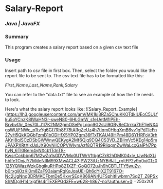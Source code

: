 # Salary-Report
### *Java | JavaFX*

### Summary
This program creates a salary report based on a given csv text file

### Usage
Insert path to csv file in first box. Then, select the folder you would like the report file to be sent to. The csv text file has to be formatted like this:

*First_Name,Last_Name,Rank,Salary*

You can refer to the "data.txt" file to see an example of how the file needs to look.

Here's what the salary report looks like:
![Salary_Report_Example](https://lh3.googleusercontent.com/amVMK1kj3RZa5ChuKKOTdklUEoC5ULfku5oYCnzK8IWaHN3r-sweN80-6HLGmW_s1eUetM1IPEh-BrybvfAr_0es70LJ1I7K2NM2gmOSePgLqqq9G2sUi9GBy8eCtrrkaZhE1jeNX4gsWUjFNWe_pTtvYg6Gf7Rh8F78tARgZeUz4h7tIqm0HbqXmB6vv1gPdTIcFn27yH5QkKQGbFzmB1bODHfX5YP0Zgm36fTxTKAU49HPm48D6YHRFoV3rhAKnI8qISCzDSbGWWnwQEKygA2Mf6Qjq9DQ4CS3VD_ZBilmVc5KEg14p5mJPAXPXRtXlxUslJX90vNiICOPVWIymAzf8QTR19RIiqqmZwWaLcxGaIPN7PphyN_6TI0Bem4yNXcb1TdnT8-KwsrCokbbp67M2wZq1sGDVVMo0UTWrV1tbgCZr82hDMK04xlv_tJwNdXLihblfeTOnjJY7MijleNIIM99XMwACL43jPW23tUzNYBj6JL_rgltFP2y9q0vjG1z0125YQWazWzkGbgikuRHPp821XZF-GoQO72uJh9hCBTL1TY5wuZv-b0rxgijOzKl0m8ZaF93ajamRgKqJqaUE-Qh6dY-X2T9167O-Nc2UgNnq3DRMKCFbmDe5KxvrSEqK869AN4UFSphitIIwbmn7Sq2T_Z8PSx8hMDglH14rxjgf9s4rTEXEPGd3FE=w628-h867-no?authuser=0 =250x20)
